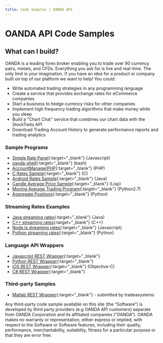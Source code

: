 ```yaml
---
title: Code Samples | OANDA API
---
```


# OANDA API Code Samples

## What can I build?
OANDA is a leading forex broker enabling you to trade over 90 currency pairs, metals, and CFDs. Everything you ask for is live and real-time. The only limit is your imagination. If you have an idea for a product or company built on top of our platform we want to help! You could:

* Write automated trading strategies in any programming language
* Create a service that provides exchange rates for eCommerce companies
* Start a business to hedge currency risks for other companies
* Implement high frequency trading algorithms that make money while you sleep
* Build a "Chart Chat" service that combines our chart data with the StockTwits API
* Download Trading Account History to generate performance reports and trading analytics

### Sample Programs

* [Simple Rate Panel][1]{:target="_blank"} (Javascript)
* [oanda-shell][5]{:target="_blank"} (bash)
* [AccountManagerPHP][6]{:target="_blank"} (PHP)
* [C Rates Sample][7]{:target="_blank"} (C)
* [Android Rates Sample][3]{:target="_blank"} (Java)
* [Candle Average Price Sample][4]{:target="_blank"} (Lisp)
* [Moving Average Trading Program][10]{:target="_blank"} (Python2.7)
* [Aggregate Positions][11]{:target="_blank"} (Python)

### Streaming Rates Examples

* [Java streaming rates][14]{:target="_blank"} (Java)
* [C++ streaming rates][15]{:target="_blank"} (C++)
* [Node.js streaming rates][16]{:target="_blank"} (Javascript)
* [Python streaming rates][17]{:target="_blank"} (Python)

### Language API Wrappers

* [Javascript REST Wrapper][9]{:target="_blank"}
* [Python REST Wrapper][13]{:target="_blank"}
* [iOS REST Wrapper][8]{:target="_blank"} (Objective-C)
* [C# REST Wrapper][2]{:target="_blank"}

### Third-party Samples

* [Matlab REST Wrapper][18]{:target="_blank"} - submitted by tradeasystems

Any third-party code sample available on this site (the “Software”) is developed by third party providers (e.g OANDA API customers) separate from OANDA Corporation and its affiliated companies (“OANDA”). OANDA makes no warranty or representation, either express or implied, with respect to the Software or Software features, including their quality, performance, merchantability, suitability, fitness for a particular purpose or that they are error free.


[1]:https://github.com/oanda/simple-rates-panel
[2]:https://github.com/oanda/CSharpLibAPISample
[3]:https://github.com/oanda/AndroidRatesAPISample
[4]:https://github.com/oanda/cl-restapi-demo
[5]:https://github.com/oanda/oanda-shell
[6]:https://github.com/oanda/AccountManagerPHP
[7]:https://github.com/oanda/CAPISample
[8]:https://github.com/oanda/iOSNetworkingWithOandaApi
[9]:https://github.com/oanda/oandajs
[10]:https://github.com/oanda/py-api-trading
[11]:https://github.com/oanda/py-position-aggregation
[13]:https://github.com/oanda/oandapy
[14]:https://github.com/oanda/java-api-streaming
[15]:https://github.com/oanda/cpp-api-streaming
[16]:https://github.com/oanda/nodejs-api-streaming
[17]:https://github.com/oanda/py-api-streaming
[18]:https://github.com/tradeasystems/MatlabOanda_Wrapper
